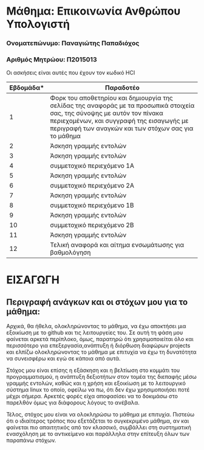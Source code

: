 # Μάθημα: Επικοινωνία Ανθρώπου Υπολογιστή

### Ονοματεπώνυμο: Παναγιώτης Παπαδιόχος
### Αριθμός Μητρώου: Π2015013

Οι ασκήσεις είναι αυτές που έχουν τον κωδικό HCI

| Εβδομάδα* | Παραδοτέο |
| --- | --- |
| 1 | Φορκ του αποθετηρίου και δημιουργία της σελίδας της αναφοράς με τα προσωπικά στοιχεία σας, της σύνοψης με αυτόν τον πίνακα περιεχομένων, και συγγραφή της εισαγωγής με περιγραφή των αναγκών και των στόχων σας για το μάθημα |
| 2 | Άσκηση γραμμής εντολών |
| 3 | Άσκηση γραμμής εντολών |
| 4 | συμμετοχικό περιεχόμενο 1A |
| 5 | Άσκηση γραμμής εντολών |
| 6 | συμμετοχικό περιεχόμενο 2A |
| 7 | Άσκηση γραμμής εντολών |
| 8 | συμμετοχικό περιεχόμενο 1B |
| 9 | Άσκηση γραμμής εντολών |
| 10 | συμμετοχικό περιεχόμενο 2B |
| 11 | Άσκηση γραμμής εντολών |
| 12 | Τελική αναφορά και αίτημα ενσωμάτωσης για βαθμολόγηση |

# ΕΙΣΑΓΩΓΗ 

## Περιγραφή ανάγκων και οι στόχων μου για το μάθημα:

Αρχικά, θα ήθελα, ολοκληρώνοντας το μάθημα, να έχω αποκτήσει μια εξοικίωση με το github και τις λειτουργείες του.
Σε αυτή τη φάση μου φαίνεται αρκετά περίπλοκο, όμως, παρατηρώ ότι χρησιμοποιείται όλο και περισσότερο για επεξεργασία,ανάπτυξη ή διόρθωση διαφώρων projects και ελπίζω ολοκληρώνοντας το μάθημα με επιτυχία να έχω τη δυνατότητα να συνεισφέρω και εγώ σε κάποια από αυτά.

Στόχος μου είναι επίσης η εξάσκηση και η βελτίωση στο κομμάτι του προγραμματισμού, η ανάπτυξη δεξιοτήτων στον τομέα της διεπαφής μέσω γραμμής εντολών, καθώς και η χρήση και εξοικίωση με το λειτουργικό σύστημα linux το οποίο, οφείλω να πω, ότι δεν έχω χρησιμοποιήσει ποτέ μέχρι σήμερα. Αρκετές φορές είχα αποφασίσει να το δοκιμάσω στο παρελθόν όμως για διάφορους λόγους το ανέβαλα.

Τέλος, στόχος μου είναι να ολοκληρώσω το μάθημα με επιτυχία. Πιστεύω ότι ο ιδιαίτερος τρόπος που εξετάζεται το συγκεκριμένο μάθημα, αν και φαίνεται πιο απαιτητικός από τον κλασσικό, συμβάλλει στη συστηματική ενασχόληση με το αντικείμενο και παράλληλα στην επίτευξη όλων των παραπάνω στόχων.
